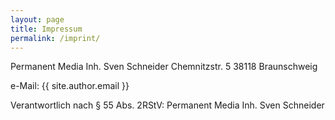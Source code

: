 ```yaml
---
layout: page
title: Impressum
permalink: /imprint/
---
```



Permanent Media Inh. Sven Schneider
Chemnitzstr. 5
38118 Braunschweig

e-Mail:  {{ site.author.email }}

Verantwortlich nach § 55 Abs. 2RStV: Permanent Media Inh. Sven Schneider
